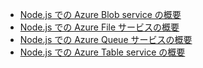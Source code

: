 
* [Node.js での Azure Blob service の概要](https://azure.microsoft.com/resources/samples/storage-blob-node-getting-started/)
* [Node.js での Azure File サービスの概要](https://azure.microsoft.com/resources/samples/storage-file-node-getting-started/)
* [Node.js での Azure Queue サービスの概要](https://azure.microsoft.com/resources/samples/storage-queue-node-getting-started/)
* [Node.js での Azure Table service の概要](https://azure.microsoft.com/resources/samples/storage-table-node-getting-started/)
